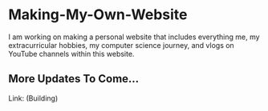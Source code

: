# Making-My-Own-Website
I am working on making a personal website that includes everything me, my extracurricular hobbies, my computer science journey, and vlogs on YouTube channels within this website.

## More Updates To Come...
Link: (Building)
